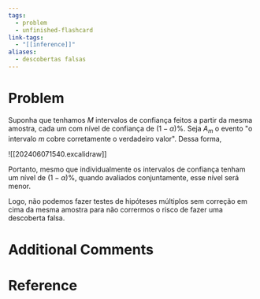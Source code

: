 ```yaml
---
tags:
  - problem
  - unfinished-flashcard
link-tags:
  - "[[inference]]"
aliases:
  - descobertas falsas
---
```

# Problem
Suponha que tenhamos $M$ intervalos de confiança feitos a partir da mesma amostra, cada um com nível de confiança de $(1 - \alpha)\%$. Seja $A_m$ o evento "o intervalo $m$ cobre corretamente o verdadeiro valor". Dessa forma,

![[202406071540.excalidraw]]

Portanto, mesmo que individualmente os intervalos de confiança tenham um nível de $(1 - \alpha)\%$, quando avaliados conjuntamente, esse nível será menor.

Logo, não podemos fazer testes de hipóteses múltiplos sem correção em cima da mesma amostra para não corrermos o risco de fazer uma descoberta falsa.
# Additional Comments


# Reference 



